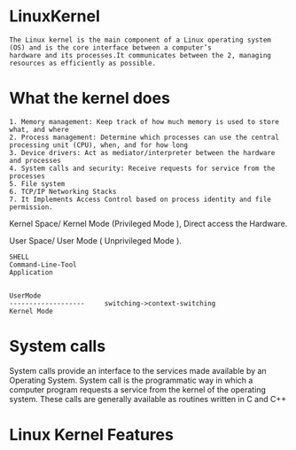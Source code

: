 # LinuxKernel
    The Linux kernel is the main component of a Linux operating system (OS) and is the core interface between a computer’s 
    hardware and its processes.It communicates between the 2, managing resources as efficiently as possible.

# What the kernel does
    1. Memory management: Keep track of how much memory is used to store what, and where
    2. Process management: Determine which processes can use the central processing unit (CPU), when, and for how long
    3. Device drivers: Act as mediator/interpreter between the hardware and processes
    4. System calls and security: Receive requests for service from the processes
    5. File system
    6. TCP/IP Networking Stacks
    7. It Implements Access Control based on process identity and file permission.
Kernel Space/ Kernel Mode (Privileged Mode ), Direct access the Hardware.
 
User Space/ User Mode ( Unprivileged Mode ).

    SHELL
    Command-Line-Tool
    Application


    UserMode
    -------------------		switching->context-switching
    Kernel Mode		

# System calls
 System calls provide an interface to the services made available by an Operating System.
 System call is the programmatic way in which a computer program requests a service from the kernel of the operating system.
 These calls are generally available as routines written in C and C++

# Linux Kernel Features
